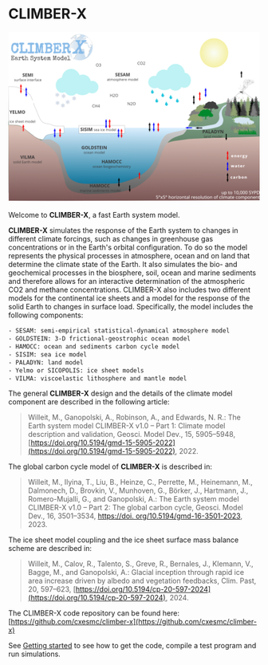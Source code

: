 # CLIMBER-X 

![CLIMBER-X model schematic](img/climber-x-new.png)

Welcome to **CLIMBER-X**, a fast Earth system model.

**CLIMBER-X** simulates the response of the Earth system to changes in different climate forcings, 
such as changes in greenhouse gas concentrations or in the Earth's orbital configuration. To do so the model 
represents the physical processes in atmosphere, ocean and on land that determine the climate state of the Earth. 
It also simulates the bio- and geochemical processes in the biosphere, soil, ocean and marine sediments and therefore 
allows for an interactive determination of the atmospheric CO2 and methane concentrations. 
CLIMBER-X also includes two different models for the continental ice sheets and a model for the response of 
the solid Earth to changes in surface load. Specifically, the model includes the following components:

    - SESAM: semi-empirical statistical-dynamical atmosphere model
    - GOLDSTEIN: 3-D frictional-geostrophic ocean model
    - HAMOCC: ocean and sediments carbon cycle model
    - SISIM: sea ice model
    - PALADYN: land model
    - Yelmo or SICOPOLIS: ice sheet models
    - VILMA: viscoelastic lithosphere and mantle model

The general **CLIMBER-X** design and the details of the climate model component are described in the following article:
> Willeit, M., Ganopolski, A., Robinson, A., and Edwards, N. R.: The Earth system model CLIMBER-X v1.0 – Part 1: Climate model description and validation, Geosci. Model Dev., 15, 5905–5948, [https://doi.org/10.5194/gmd-15-5905-2022](https://doi.org/10.5194/gmd-15-5905-2022), 2022.

The global carbon cycle model of **CLIMBER-X** is described in:
> Willeit, M., Ilyina, T., Liu, B., Heinze, C., Perrette, M., Heinemann, M., Dalmonech, D., Brovkin, V., Munhoven, G., Börker, J., Hartmann, J., Romero-Mujalli, G., and Ganopolski, A.: The Earth system model CLIMBER-X v1.0 – Part 2: The global carbon cycle, Geosci. Model Dev., 16, 3501–3534, [https://doi.  org/10.5194/gmd-16-3501-2023](https://doi.org/10.5194/gmd-16-3501-2023), 2023.

The ice sheet model coupling and the ice sheet surface mass balance scheme are described in:
> Willeit, M., Calov, R., Talento, S., Greve, R., Bernales, J., Klemann, V., Bagge, M., and Ganopolski, A.: Glacial inception through rapid ice area increase driven by albedo and vegetation feedbacks, Clim. Past, 20, 597–623, [https://doi.org/10.5194/cp-20-597-2024](https://doi.org/10.5194/cp-20-597-2024), 2024.

The CLIMBER-X code repository can be found here:
[https://github.com/cxesmc/climber-x](https://github.com/cxesmc/climber-x)

See [Getting started](getting-started.md) to see how to get the code,
compile a test program and run simulations.
